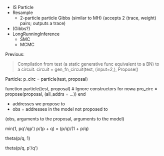 - IS Particle
- Resample
  - 2-particle particle Gibbs   (similar to MH)  (accepts 2 (trace, weight) pairs; outputs a trace)
- (Gibbs?)
- LongRunningInference
  - SMC
  - MCMC

Previous: 
> Compilation from test (a static generative func equivalent to a BN) to a circuit.
> circuit = gen_fn_circuit(test, (input=2,), Propose()

Particle:
p_circ = particle(test, proposal)

function particle(test, proposal)
    # Ignore constructors for nowa
    pro_circ = propose(proposal, (all_addrs = ...))
end

- addresses we propose to
- obs = addresses in the model not proposed to

(obs, arguments to the proposal, arguments to the model)



min(1, pq'/qp')
p/(p + q)     = (p/q)/(1 + p/q)

theta(p/q, 1)

theta(p/q, p'/q')